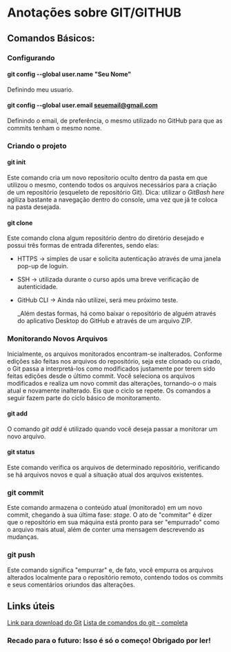 # Anotações sobre GIT/GITHUB

## Comandos Básicos:

### Configurando

#### git config --global user.name "Seu Nome"
Definindo meu usuario.
#### git config --global user.email seuemail@gmail.com 
Definindo o email, de preferência, o mesmo utilizado no GitHub para que as commits tenham o mesmo nome.

### Criando o projeto

#### git init
Este comando cria um novo repositorio oculto dentro da pasta em que utilizou o mesmo, contendo todos os arquivos necessários para a criação de um repositório (esqueleto de repositório Git).
    Dica: utilizar o _GitBash here_ agiliza bastante a navegação dentro do console, uma vez que já te coloca na pasta desejada.

#### git clone
Este comando clona algum repositório dentro do diretório desejado e possui três formas de entrada diferentes, sendo elas: 
 - HTTPS -> simples de usar e solicita autenticação através de uma janela pop-up de loguin.
 - SSH -> utilizada durante o curso após uma breve verificação de autenticidade.
 - GitHub CLI -> Ainda não utilizei, será meu próximo teste.

    _Além destas formas, há como baixar o repositório de alguém através do aplicativo Desktop do GitHub e através de um arquivo ZIP.

### Monitorando Novos Arquivos
Inicialmente, os arquivos monitorados encontram-se inalterados. Conforme edições são feitas nos arquivos do repositório, seja este clonado ou criado, o Git passa a interpretá-los como modificados justamente por terem sido feitas edições desde o último commit. Você seleciona os arquivos modificados e realiza um novo commit das alterações, tornando-o o mais atual e novamente inalterado. Eis que o ciclo se repete. 
    Os comandos a seguir fazem parte do ciclo básico de monitoramento.

#### git add
O comando _git add_ é utilizado quando você deseja passar a monitorar um novo arquivo.

#### git status
Este comando verifica os arquivos de determinado repositório, verificando se há arquivos novos e qual a situação atual dos arquivos existentes.

### git commit
Este comando armazena o conteúdo atual (monitorado) em um novo commit, chegando à sua última fase: _stage_. O ato de "commitar" é dizer que o repositório em sua máquina está pronto para ser "empurrado" como o arquivo mais atual, além de conter uma mensagem descrevendo as mudanças.

### git push
Este comando significa "empurrar" e, de fato, você empurra os arquivos alterados localmente para o repositório remoto, contendo todos os commits e seus comentários oriundos das alterações.

## Links úteis

[Link para download do Git](https://git-scm.com/)
[Lista de comandos do git - completa](https://comandosgit.github.io/)

### Recado para o futuro: Isso é só o começo! Obrigado por ler!